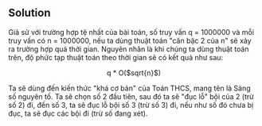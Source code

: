 ## Solution

Giả sử với trường hợp tệ nhất của bài toán, số truy vấn q = 1000000 và mỗi truy vấn có n = 1000000, nếu ta dùng thuật toán "căn bậc 2 của n" sẽ xảy ra trường hợp quá thời gian. Nguyên nhân là khi chúng ta dùng thuật toán trên, độ phức tạp thuật toán theo thời gian sẽ có kết quả như sau:

<p style="text-align: center;">q * O($sqrt{n}$)</p>

Ta sẽ dùng đến kiến thức "khá cơ bản" của Toán THCS, mang tên là Sàng số nguyên tố. Ta sẽ chọn số 2 đầu tiên, sau đó ta sẽ "đục lỗ" bội của 2 (trừ số 2) đi, đến số 3, ta sẽ đục lỗ bội số 3 (trừ số 3) đi, nếu như số đó chưa bị đục, ta sẽ đục các bội đi (trừ số đang xét).